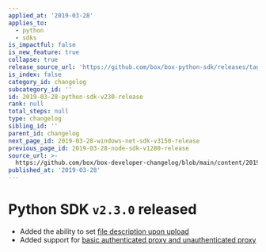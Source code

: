```yaml
---
applied_at: '2019-03-28'
applies_to:
  - python
  - sdks
is_impactful: false
is_new_feature: true
collapse: true
release_source_url: 'https://github.com/box/box-python-sdk/releases/tag/v2.3.0'
is_index: false
category_id: changelog
subcategory_id: ''
id: 2019-03-28-python-sdk-v230-release
rank: null
total_steps: null
type: changelog
sibling_id: ''
parent_id: changelog
next_page_id: 2019-03-28-windows-net-sdk-v3150-release
previous_page_id: 2019-03-28-node-sdk-v1280-release
source_url: >-
  https://github.com/box/box-developer-changelog/blob/main/content/2019/03-28-python-sdk-v230-release.md
published_at: '2019-03-28'
---
```

# Python SDK `v2.3.0` released

* Added the ability to set [file description upon upload](https://github.com/box/box-python-sdk/blob/master/docs/usage/files.md#upload-a-file)
* Added support for [basic authenticated proxy and unauthenticated proxy](https://github.com/box/box-python-sdk/blob/master/docs/usage/configuration.md#proxy)
